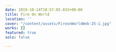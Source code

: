 ```yaml
---
date: 2019-10-24T18:57:03.033+00:00
title: Fire On World
location: ''
cover: "/content/assets/FireonWorldWeb-25-1.jpg"
works: []
featured: true
solo: false

---
```

